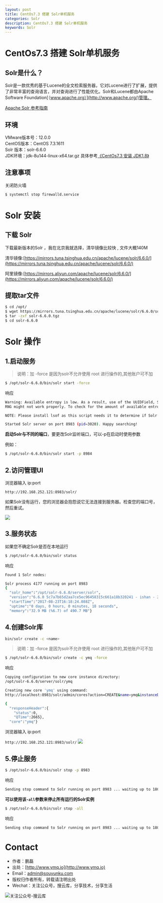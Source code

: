 ```yaml
---
layout: post
title: CentOs7.3 搭建 Solr单机服务
categories: Solr
description: CentOs7.3 搭建 Solr单机服务
keywords: Solr
---
```


#  CentOs7.3 搭建 Solr单机服务

## Solr是什么？
Solr是一款优秀的基于Lucene的全文检索服务器，它对Lucene进行了扩展，提供了非常丰富的查询语言，并对查询进行了性能优化。Solr和Lucene都由Apache Software Foundation[（www.apache.org）](http://www.apache.org/)管理。

[Apache Solr 参考指南](http://lucene.apache.org/solr/guide/6_6/about-this-guide.html)

## 环境

VMware版本号：12.0.0<br/>
CentOS版本：CentOS 7.3.1611<br/>
Solr 版本：solr-6.6.0<br/>
JDK环境：jdk-8u144-linux-x64.tar.gz  具体参考[《CentOs7.3 安装 JDK1.8》](https://segmentfault.com/a/1190000010716919) <br/> 

## 注意事项
 
关闭防火墙

```sh
$ systemctl stop firewalld.service 
```

# Solr 安装

## 下载 Solr

下载最新版本的Solr ，我在北京我就选择，清华镜像比较快 , 文件大概140M

清华镜像:[https://mirrors.tuna.tsinghua.edu.cn/apache/lucene/solr/6.6.0/](https://mirrors.tuna.tsinghua.edu.cn/apache/lucene/solr/6.6.0/)
 
阿里镜像:[https://mirrors.aliyun.com/apache/lucene/solr/6.6.0/](https://mirrors.aliyun.com/apache/lucene/solr/6.6.0/)


## 提取tar文件

```sh
$ cd /opt/
$ wget https://mirrors.tuna.tsinghua.edu.cn/apache/lucene/solr/6.6.0/solr-6.6.0.tgz
$ tar -zxf solr-6.6.0.tgz 
$ cd solr-6.6.0
```


# Solr 操作

## 1.启动服务

 > 说明：加 -force 是因为solr不允许使用 root 进行操作的,其他账户可不加
 
```sh
$ /opt/solr-6.6.0/bin/solr start -force
```

响应

```sh
Warning: Available entropy is low. As a result, use of the UUIDField, SSL, or any other features that require
RNG might not work properly. To check for the amount of available entropy, use 'cat /proc/sys/kernel/random/entropy_avail'.

NOTE: Please install lsof as this script needs it to determine if Solr is listening on port 8983.

Started Solr server on port 8983 (pid=3020). Happy searching!
```

**启动Solr与不同的端口**，要更改Solr监听端口，可以-p在启动时使用参数

例如：

```sh
$ /opt/solr-6.6.0/bin/solr start -p 8984
```


## 2.访问管理UI

浏览器输入 ip:port

`http://192.168.252.121:8983/solr/`	

如果Solr没有运行，您的浏览器会抱怨说它无法连接到服务器。检查您的端口号，然后重试。

<img src="/images/2017/Solr/solr-admin.png"  />

## 3.服务状态

如果您不确定Solr是否在本地运行

```sh
$ /opt/solr-6.6.0/bin/solr status
```

响应
```sh
Found 1 Solr nodes: 

Solr process 4177 running on port 8983
{
  "solr_home":"/opt/solr-6.6.0/server/solr",
  "version":"6.6.0 5c7a7b65d2aa7ce5ec96458315c661a18b320241 - ishan - 2017-05-30 07:32:53",
  "startTime":"2017-08-23T16:18:24.088Z",
  "uptime":"0 days, 0 hours, 0 minutes, 18 seconds",
  "memory":"32.9 MB (%6.7) of 490.7 MB"}
```

## 4.创建Solr库

```sh
bin/solr create -c <name>
```

 > 说明：加 -force 是因为solr不允许使用 root 进行操作的,其他账户可不加
 
```sh
$ /opt/solr-6.6.0/bin/solr create -c ymq -force
```

响应

```sh
Copying configuration to new core instance directory:
/opt/solr-6.6.0/server/solr/ymq

Creating new core 'ymq' using command:
http://localhost:8983/solr/admin/cores?action=CREATE&name=ymq&instanceDir=ymq

{
  "responseHeader":{
    "status":0,
    "QTime":2665},
  "core":"ymq"}
```
 
浏览器输入 ip:port

`http://192.168.252.121:8983/solr/`	
<img src="/images/2017/Solr/solr-ymq-core.png"  />


## 5.停止服务

```sh
$ /opt/solr-6.6.0/bin/solr stop -p 8983
```

响应

```sh
Sending stop command to Solr running on port 8983 ... waiting up to 180 seconds to allow Jetty process 3554 to stop gracefully.
```

**可以使用该`-all`参数来停止所有运行的Solr实例**

```sh
$ /opt/solr-6.6.0/bin/solr stop -all
```

响应
```sh
Sending stop command to Solr running on port 8983 ... waiting up to 180 seconds to allow Jetty process 3249 to stop gracefully.
```

 
# Contact

 - 作者：鹏磊  
 - 出处：[http://www.ymq.io](http://www.ymq.io)  
 - Email：[admin@souyunku.com](admin@souyunku.com)
 - 版权归作者所有，转载请注明出处
 - Wechat：关注公众号，搜云库，分享技术，分享生活
 
![关注公众号-搜云库](http://www.ymq.io/images/souyunku.png "搜云库")


